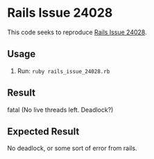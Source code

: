 # Rails Issue 24028

This code seeks to reproduce [Rails Issue 24028](https://github.com/rails/rails/issues/24028).

## Usage

1. Run: `ruby rails_issue_24028.rb`

## Result

fatal (No live threads left. Deadlock?)

## Expected Result

No deadlock, or some sort of error from rails.
